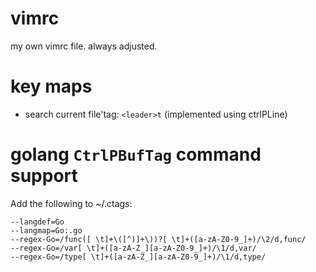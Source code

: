 # vimrc
my own vimrc file. always adjusted.

# key maps
* search current file'tag: `<leader>t`  (implemented using ctrlPLine)

# golang `CtrlPBufTag` command support
Add the following to ~/.ctags:
```shell
--langdef=Go
--langmap=Go:.go
--regex-Go=/func([ \t]+\([^)]+\))?[ \t]+([a-zA-Z0-9_]+)/\2/d,func/
--regex-Go=/var[ \t]+([a-zA-Z_][a-zA-Z0-9_]+)/\1/d,var/
--regex-Go=/type[ \t]+([a-zA-Z_][a-zA-Z0-9_]+)/\1/d,type/
```
